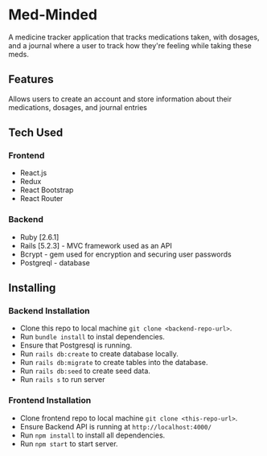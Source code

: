 # Med-Minded

A medicine tracker application that tracks medications taken, with dosages, and a journal where a user to track how they're feeling while taking these meds.

## Features
Allows users to create an account and store information about their medications, dosages, and journal entries

## Tech Used
### Frontend
* React.js 
* Redux 
* React Bootstrap
* React Router

### Backend 
* Ruby [2.6.1]
* Rails [5.2.3] - MVC framework used as an API
* Bcrypt - gem used for encryption and securing user passwords
* Postgreql -  database

## Installing

### Backend Installation
* Clone this repo to local machine `git clone <backend-repo-url>`.
* Run `bundle install` to instal dependencies.
* Ensure that Postgresql is running.
* Run `rails db:create` to create database locally.
* Run `rails db:migrate` to create tables into the database.
* Run `rails db:seed` to create seed data.
* Run `rails s` to run server

### Frontend Installation
* Clone frontend repo to local machine `git clone <this-repo-url>`.
* Ensure Backend API is running at `http://localhost:4000/`
* Run `npm install` to install all dependencies.
* Run `npm start` to start server.
